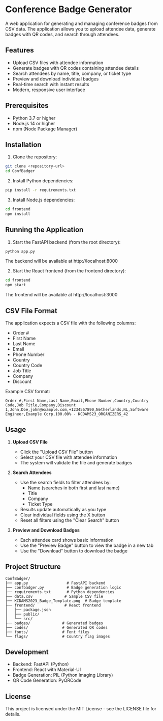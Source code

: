 # Conference Badge Generator

A web application for generating and managing conference badges from CSV data. The application allows you to upload attendee data, generate badges with QR codes, and search through attendees.

## Features

- Upload CSV files with attendee information
- Generate badges with QR codes containing attendee details
- Search attendees by name, title, company, or ticket type
- Preview and download individual badges
- Real-time search with instant results
- Modern, responsive user interface

## Prerequisites

- Python 3.7 or higher
- Node.js 14 or higher
- npm (Node Package Manager)

## Installation

1. Clone the repository:
```bash
git clone <repository-url>
cd ConfBadger
```

2. Install Python dependencies:
```bash
pip install -r requirements.txt
```

3. Install Node.js dependencies:
```bash
cd frontend
npm install
```

## Running the Application

1. Start the FastAPI backend (from the root directory):
```bash
python app.py
```
The backend will be available at http://localhost:8000

2. Start the React frontend (from the frontend directory):
```bash
cd frontend
npm start
```
The frontend will be available at http://localhost:3000

## CSV File Format

The application expects a CSV file with the following columns:
- Order #
- First Name
- Last Name
- Email
- Phone Number
- Country
- Country Code
- Job Title
- Company
- Discount

Example CSV format:
```csv
Order #,First Name,Last Name,Email,Phone Number,Country,Country Code,Job Title,Company,Discount
1,John,Doe,john@example.com,+1234567890,Netherlands,NL,Software Engineer,Example Corp,100.00% - KCDAMS23_ORGANIZERS_42
```

## Usage

1. **Upload CSV File**
   - Click the "Upload CSV File" button
   - Select your CSV file with attendee information
   - The system will validate the file and generate badges

2. **Search Attendees**
   - Use the search fields to filter attendees by:
     - Name (searches in both first and last name)
     - Title
     - Company
     - Ticket Type
   - Results update automatically as you type
   - Clear individual fields using the X button
   - Reset all filters using the "Clear Search" button

3. **Preview and Download Badges**
   - Each attendee card shows basic information
   - Use the "Preview Badge" button to view the badge in a new tab
   - Use the "Download" button to download the badge

## Project Structure

```
ConfBadger/
├── app.py                 # FastAPI backend
├── confbadger.py          # Badge generation logic
├── requirements.txt       # Python dependencies
├── data.csv              # Sample CSV file
├── KCDAMS2023_Badge_Template.png  # Badge template
├── frontend/             # React frontend
│   ├── package.json
│   ├── public/
│   └── src/
├── badges/              # Generated badges
├── codes/               # Generated QR codes
├── fonts/               # Font files
└── flags/               # Country flag images
```

## Development

- Backend: FastAPI (Python)
- Frontend: React with Material-UI
- Badge Generation: PIL (Python Imaging Library)
- QR Code Generation: PyQRCode

## License

This project is licensed under the MIT License - see the LICENSE file for details.